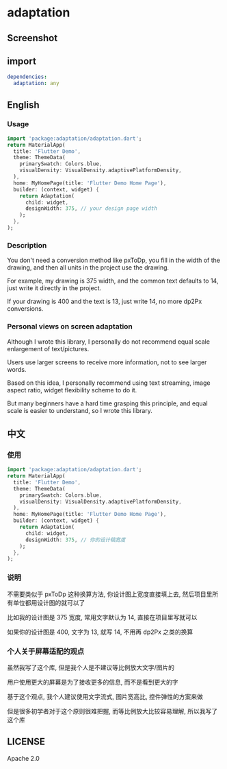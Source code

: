 # adaptation

## Screenshot

## import

```yaml
dependencies:
  adaptation: any
```

## English

### Usage

```dart
import 'package:adaptation/adaptation.dart';
return MaterialApp(
  title: 'Flutter Demo',
  theme: ThemeData(
    primarySwatch: Colors.blue,
    visualDensity: VisualDensity.adaptivePlatformDensity,
  ),
  home: MyHomePage(title: 'Flutter Demo Home Page'),
  builder: (context, widget) {
    return Adaptation(
      child: widget,
      designWidth: 375, // your design page width
    );
  },
);
```

### Description

You don't need a conversion method like pxToDp, you fill in the width of the drawing, and then all units in the project use the drawing.

For example, my drawing is 375 width, and the common text defaults to 14, just write it directly in the project.

If your drawing is 400 and the text is 13, just write 14, no more dp2Px conversions.

### Personal views on screen adaptation

Although I wrote this library, I personally do not recommend equal scale enlargement of text/pictures.

Users use larger screens to receive more information, not to see larger words.

Based on this idea, I personally recommend using text streaming, image aspect ratio, widget flexibility scheme to do it.

But many beginners have a hard time grasping this principle, and equal scale is easier to understand, so I wrote this library.

## 中文

### 使用

```dart
import 'package:adaptation/adaptation.dart';
return MaterialApp(
  title: 'Flutter Demo',
  theme: ThemeData(
    primarySwatch: Colors.blue,
    visualDensity: VisualDensity.adaptivePlatformDensity,
  ),
  home: MyHomePage(title: 'Flutter Demo Home Page'),
  builder: (context, widget) {
    return Adaptation(
      child: widget,
      designWidth: 375, // 你的设计稿宽度
    );
  },
);
```

### 说明

不需要类似于 pxToDp 这种换算方法, 你设计图上宽度直接填上去, 然后项目里所有单位都用设计图的就可以了

比如我的设计图是 375 宽度, 常用文字默认为 14, 直接在项目里写就可以

如果你的设计图是 400, 文字为 13, 就写 14, 不用再 dp2Px 之类的换算

### 个人关于屏幕适配的观点

虽然我写了这个库, 但是我个人是不建议等比例放大文字/图片的

用户使用更大的屏幕是为了接收更多的信息, 而不是看到更大的字

基于这个观点, 我个人建议使用文字流式, 图片宽高比, 控件弹性的方案来做

但是很多初学者对于这个原则很难把握, 而等比例放大比较容易理解, 所以我写了这个库

## LICENSE

Apache 2.0
